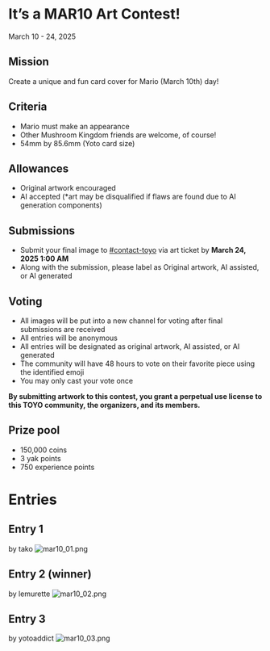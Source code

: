 # It’s a MAR10 Art Contest!

March 10 - 24, 2025

## Mission
Create a unique and fun card cover for Mario (March 10th) day!

## Criteria
* Mario must make an appearance
* Other Mushroom Kingdom friends are welcome, of course!
* 54mm by 85.6mm (Yoto card size)

## Allowances
* Original artwork encouraged
* AI accepted (*art may be disqualified if flaws are found due to AI generation components)

## Submissions
* Submit your final image to ⁠[#⁠contact-toyo](https://discordapp.com/channels/1295352148846055444/1297387976266874991) via art ticket by  **March 24, 2025 1:00 AM**
* Along with the submission, please label as Original artwork, AI assisted, or AI generated

## Voting
* All images will be put into a new channel for voting after final submissions are received
* All entries will be anonymous
* All entries will be designated as original artwork, AI assisted, or AI generated
* The community will have 48 hours to vote on their favorite piece using the identified emoji
* You may only cast your vote once

**By submitting artwork to this contest, you grant a perpetual use license to this TOYO community, the organizers, and its members.**

## Prize pool
* 150,000 coins
* 3 yak points
* 750 experience points

# Entries

## Entry 1
by tako
![mar10_01.png](/img/contests/mar10_01.png)

## Entry 2 (winner)
by lemurette
![mar10_02.png](/img/contests/mar10_02.png)

## Entry 3
by yotoaddict
![mar10_03.png](/img/contests/mar10_03.png)